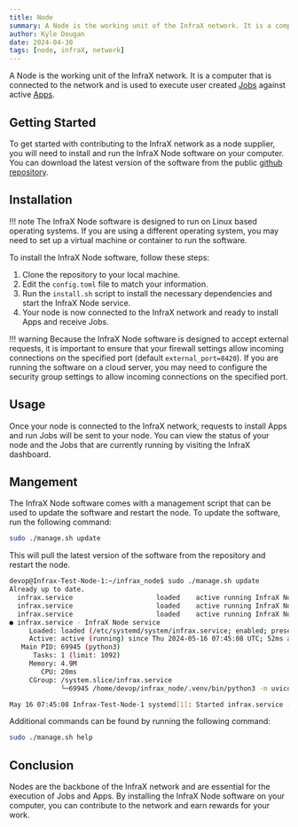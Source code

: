 ```yaml
---
title: Node
summary: A Node is the working unit of the InfraX network. It is a computer that is connected to the network and is used to execute user created Jobs against active Apps.
author: Kyle Dougan
date: 2024-04-30
tags: [node, infraX, network]
---
```


A Node is the working unit of the InfraX network. It is a computer that is connected to the network and is used to execute user created [Jobs](job.md) against active [Apps](app.md).

## Getting Started

To get started with contributing to the InfraX network as a node supplier, you will need to install and run the InfraX Node software on your computer. You can download the latest version of the software from the public [github repository](https://github.com/wegfawefgawefg/infrax-gpu-router-backend).

## Installation

!!! note
    The InfraX Node software is designed to run on Linux based operating systems. If you are using a different operating system, you may need to set up a virtual machine or container to run the software.

To install the InfraX Node software, follow these steps:

1. Clone the repository to your local machine.
2. Edit the `config.toml` file to match your information.
3. Run the `install.sh` script to install the necessary dependencies and start the InfraX Node service.
4. Your node is now connected to the InfraX network and ready to install Apps and receive Jobs.

!!! warning
    Because the InfraX Node software is designed to accept external requests, it is important to ensure that your firewall settings allow incoming connections on the specified port (default `external_port=8420`). If you are running the software on a cloud server, you may need to configure the security group settings to allow incoming connections on the specified port.

## Usage

Once your node is connected to the InfraX network, requests to install Apps and run Jobs will be sent to your node. You can view the status of your node and the Jobs that are currently running by visiting the InfraX dashboard.

## Mangement

The InfraX Node software comes with a management script that can be used to update the software and restart the node. To update the software, run the following command:

```bash
sudo ./manage.sh update
```

This will pull the latest version of the software from the repository and restart the node.

```bash
devop@Infrax-Test-Node-1:~/infrax_node$ sudo ./manage.sh update
Already up to date.
  infrax.service                     loaded    active running InfraX Node service
  infrax.service                     loaded    active running InfraX Node service
  infrax.service                     loaded    active running InfraX Node service
● infrax.service - InfraX Node service
     Loaded: loaded (/etc/systemd/system/infrax.service; enabled; preset: enabled)
     Active: active (running) since Thu 2024-05-16 07:45:08 UTC; 52ms ago
   Main PID: 69945 (python3)
      Tasks: 1 (limit: 1092)
     Memory: 4.9M
        CPU: 20ms
     CGroup: /system.slice/infrax.service
             └─69945 /home/devop/infrax_node/.venv/bin/python3 -m uvicorn infrax_node.main:app --host 0.0.0.0 --port 8420

May 16 07:45:08 Infrax-Test-Node-1 systemd[1]: Started infrax.service - InfraX Node service.
```

Additional commands can be found by running the following command:

```bash
sudo ./manage.sh help
```

## Conclusion

Nodes are the backbone of the InfraX network and are essential for the execution of Jobs and Apps. By installing the InfraX Node software on your computer, you can contribute to the network and earn rewards for your work.
